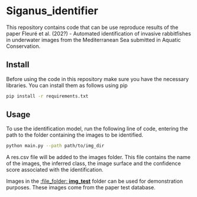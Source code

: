 # Siganus_identifier

This repository contains code that can be use reproduce results of the paper Fleuré et al. (202?) - Automated identification of invasive rabbitfishes in underwater images from the Mediterranean Sea submitted in Aquatic Conservation.

## Install

Before using the code in this repository make sure you have the necessary libraries. You can install them as follows using pip 


```bash
pip install -r requirements.txt
```

## Usage

To use the identification model, run the following line of code, entering the path to the folder containing the images to be identified.

```bash
python main.py --path path/to/img_dir
```

A res.csv file will be added to the images folder. This file contains the name of the images, the inferred class, the image surface and the confidence score associated with the identification.

Images in the [:file\_folder: **img_test**](img_test/) folder can be used for demonstration purposes. These images come from the paper test database.